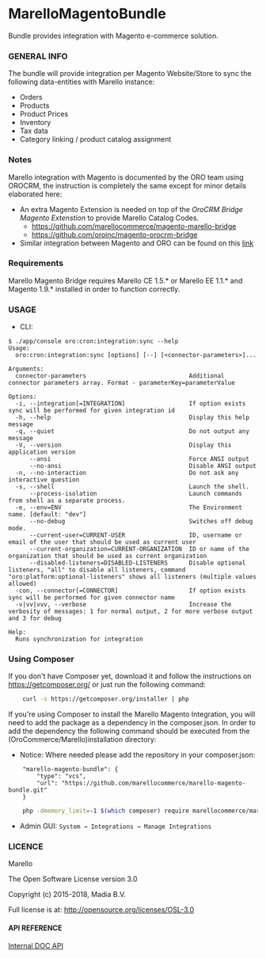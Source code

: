 MarelloMagentoBundle
===================

Bundle provides integration with Magento e-commerce solution.

### GENERAL INFO
The bundle will provide integration per Magento Website/Store to sync the following data-entities with Marello instance:

* Orders
* Products
* Product Prices
* Inventory
* Tax data
* Category linking / product catalog assignment

### Notes
Marello integration with Magento is documented by the ORO team using OROCRM, the instruction is completely the same except for minor details elaborated here:

* An extra Magento Extension is needed on top of the _OroCRM Bridge Magento Extenstion_ to provide Marello Catalog Codes.
    * https://github.com/marellocommerce/magento-marello-bridge
    * https://github.com/oroinc/magento-orocrm-bridge
* Similar integration between Magento and ORO can be found on this [link](https://oroinc.com/orocrm/doc/2.0/admin-guide/integrations/magento-channel-integration)

### Requirements
Marello Magento Bridge requires Marello CE 1.5.* or Marello EE 1.1.* and Magento 1.9.* installed in order to function correctly.

### USAGE

* CLI:

```
$ ./app/console oro:cron:integration:sync --help
Usage:
  oro:cron:integration:sync [options] [--] [<connector-parameters>]...

Arguments:
  connector-parameters                             Additional connector parameters array. Format - parameterKey=parameterValue

Options:
  -i, --integration[=INTEGRATION]                  If option exists sync will be performed for given integration id
  -h, --help                                       Display this help message
  -q, --quiet                                      Do not output any message
  -V, --version                                    Display this application version
      --ansi                                       Force ANSI output
      --no-ansi                                    Disable ANSI output
  -n, --no-interaction                             Do not ask any interactive question
  -s, --shell                                      Launch the shell.
      --process-isolation                          Launch commands from shell as a separate process.
  -e, --env=ENV                                    The Environment name. [default: "dev"]
      --no-debug                                   Switches off debug mode.
      --current-user=CURRENT-USER                  ID, username or email of the user that should be used as current user
      --current-organization=CURRENT-ORGANIZATION  ID or name of the organization that should be used as current organization
      --disabled-listeners=DISABLED-LISTENERS      Disable optional listeners, "all" to disable all listeners, command "oro:platform:optional-listeners" shows all listeners (multiple values allowed)
  -con, --connector[=CONNECTOR]                    If option exists sync will be performed for given connector name
  -v|vv|vvv, --verbose                             Increase the verbosity of messages: 1 for normal output, 2 for more verbose output and 3 for debug

Help:
  Runs synchronization for integration
```

### Using Composer

If you don't have Composer yet, download it and follow the instructions on
https://getcomposer.org/ or just run the following command:

```bash
    curl -s https://getcomposer.org/installer | php
```

If you're using Composer to install the Marello Magento Integration, you will need to add the package as a dependency in the composer.json.
In order to add the dependency the following command should be executed from the (OroCommerce/Marello)installation directory: 

* Notice:
Where needed please add the repository in your composer.json:

```
    "marello-magento-bundle": {
        "type": "vcs",
        "url": "https://github.com/marellocommerce/marello-magento-bundle.git"
    }
```

```bash
    php -dmemory_limit=-1 $(which composer) require marellocommerce/marello-magento-bundle dev-master -vvv
```

* Admin GUI:
`System → Integrations → Manage Integrations `

### LICENCE
Marello

The Open Software License version 3.0

Copyright (c) 2015-2018, Madia B.V.

Full license is at: http://opensource.org/licenses/OSL-3.0


#### API REFERENCE
[Internal DOC API](./Resources/doc/api)
